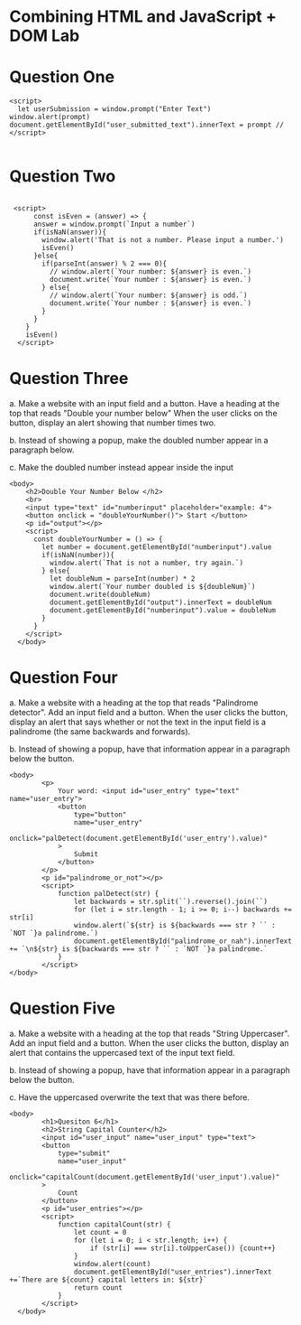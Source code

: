 # Combining HTML and JavaScript + DOM Lab

# Question One

```
<script>
  let userSubmission = window.prompt("Enter Text")
window.alert(prompt) 
document.getElementById("user_submitted_text").innerText = prompt // 
</script>
 

```

# Question Two

```

 <script>
      const isEven = (answer) => {
      answer = window.prompt(`Input a number`)
      if(isNaN(answer)){
        window.alert('That is not a number. Please input a number.')
        isEven()
      }else{
        if(parseInt(answer) % 2 === 0){
          // window.alert(`Your number: ${answer} is even.`)
          document.write(`Your number : ${answer} is even.`)
        } else{
          // window.alert(`Your number: ${answer} is odd.`)
          document.write(`Your number : ${answer} is even.`)
        }
      }
    }
    isEven()
  </script>

  ```

# Question Three

a. Make a website with an input field and a button.  Have a heading at the top that reads "Double your number below"  When the user clicks on the button, display an alert showing that number times two.

b. Instead of showing a popup, make the doubled number appear in a paragraph below.

c. Make the doubled number instead appear inside the input

```
<body>
    <h2>Double Your Number Below </h2>
    <br>
    <input type="text" id="numberinput" placeholder="example: 4">
    <button onclick = "doubleYourNumber()"> Start </button>
    <p id="output"></p>
    <script>
      const doubleYourNumber = () => {
        let number = document.getElementById("numberinput").value
        if(isNaN(number)){
          window.alert(`That is not a number, try again.`)
        } else{
          let doubleNum = parseInt(number) * 2
          window.alert(`Your number doubled is ${doubleNum}`)
          document.write(doubleNum)
          document.getElementById("output").innerText = doubleNum
          document.getElementById("numberinput").value = doubleNum
        }
      }
    </script>
  </body>

  ```

# Question Four

a. Make a website with a heading at the top that reads "Palindrome detector".  Add an input field and a button.  When the user clicks the button, display an alert that says whether or not the text in the input field is a palindrome (the same backwards and forwards).

b. Instead of showing a popup, have that information appear in a paragraph below the button.


```
<body>
        <p>
            Your word: <input id="user_entry" type="text" name="user_entry">
            <button 
                type="button" 
                name="user_entry"
                onclick="palDetect(document.getElementById('user_entry').value)"
            >
                Submit
            </button>
        </p>
        <p id="palindrome_or_not"></p>
        <script>
            function palDetect(str) {
                let backwards = str.split(``).reverse().join(``)
                for (let i = str.length - 1; i >= 0; i--) backwards += str[i]
                window.alert(`${str} is ${backwards === str ? `` : `NOT `}a palindrome.`)
                document.getElementById("palindrome_or_nah").innerText += `\n${str} is ${backwards === str ? `` : `NOT `}a palindrome.`
            }
        </script>
</body>

```

# Question Five

a. Make a website with a heading at the top that reads "String Uppercaser".  Add an input field and a button.  When the user clicks the button, display an alert that contains the uppercased text of the input text field.

b. Instead of showing a popup, have that information appear in a paragraph below the button.

c. Have the uppercased overwrite the text that was there before.


```
<body>
        <h1>Quesiton 6</h1>
        <h2>String Capital Counter</h2>
        <input id="user_input" name="user_input" type="text">
        <button
            type="submit"
            name="user_input"
            onclick="capitalCount(document.getElementById('user_input').value)"
        >
            Count
        </button>
        <p id="user_entries"></p>
        <script>
            function capitalCount(str) {
                let count = 0
                for (let i = 0; i < str.length; i++) {
                    if (str[i] === str[i].toUpperCase()) {count++}
                }
                window.alert(count)
                document.getElementById("user_entries").innerText +=`There are ${count} capital letters in: ${str}`
                return count
            }
        </script>
  </body>

```




